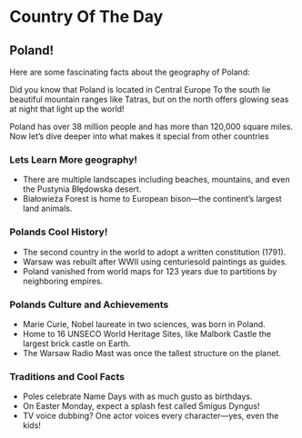 <!DOCTYPE html>
<html lang="en">
<head>
  <meta charset="UTF8">
  <!-- This is the link connecting to the stylesheet -->
  <link rel="stylesheet" href="mysheet.css">  
</head>
<body>
  <h1>Country Of The Day</h1>
  <h2>Poland!</h2>

  <p>Here are some fascinating facts about the geography of Poland:</p>

  <p>Did you know that Poland is located in Central Europe To the south lie beautiful mountain ranges like Tatras, but on the north offers glowing seas at night that light up the world!</p>

  <p>Poland has over 38 million people and has more than 120,000 square miles. Now let’s dive deeper into what makes it special from other countries</p>

  <h3>Lets Learn More geography!</h3>
  <ul>
    <li>There are multiple landscapes including beaches, mountains, and even the Pustynia Błędowska desert.</li>
    <li>Białowieża Forest is home to European bison—the continent’s largest land animals.</li>
  </ul>

  <h3>Polands Cool History!</h3>
  <ul>
    <li>The second country in the world to adopt a written constitution (1791).</li>
    <li>Warsaw was rebuilt after WWII using centuriesold paintings as guides.</li>
    <li>Poland vanished from world maps for 123 years due to partitions by neighboring empires.</li>
  </ul>

  <h3>Polands Culture and Achievements</h3>
  <ul>
    <li>Marie Curie, Nobel laureate in two sciences, was born in Poland.</li>
    <li>Home to 16 UNSECO World Heritage Sites, like Malbork Castle the largest brick castle on Earth.</li>
    <li>The Warsaw Radio Mast was once the tallest structure on the planet.</li>
  </ul>

  <h3>Traditions and Cool Facts</h3>
  <ul>
    <li>Poles celebrate Name Days with as much gusto as birthdays.</li>
    <li>On Easter Monday, expect a splash fest called Śmigus Dyngus!</li>
    <li>TV voice dubbing? One actor voices every character—yes, even the kids!</li>
  </ul>
</body>
</html>
